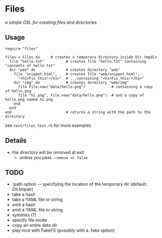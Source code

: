 # Files

*a simple DSL for creating files and directories*

## Usage

    require "files"

    files = Files do     # creates a temporary directory inside Dir.tmpdir
      file "hello.txt"          # creates file "hello.txt" containing "contents of hello.txt"
      dir "web" do              # creates directory "web"
        file "snippet.html",    # creates file "web/snippet.html"...
          "<h1>Fix this!</h1>"  # ...containing "<h1>Fix this!</h1>"
        dir "img" do            # creates directory "web/img"
          file File.new("data/hello.png")            # containing a copy of hello.png
          file "hi.png", File.new("data/hello.png")  # and a copy of hello.png named hi.png
        end
      end
    end                         # returns a string with the path to the directory

see `test/files_test.rb` for more examples

## Details

* the directory will be removed at exit
  * unless you pass `:remove => false`

## TODO

* :path option -- specifying the location of the temporary dir (default: Dir.tmpdir)
* take a hash
* take a YAML file or string
* emit a hash
* emit a YAML file or string
* symlinks (?)
* specify file mode
* copy an entire data dir
* play nice with FakeFS (possibly with a :fake option)
